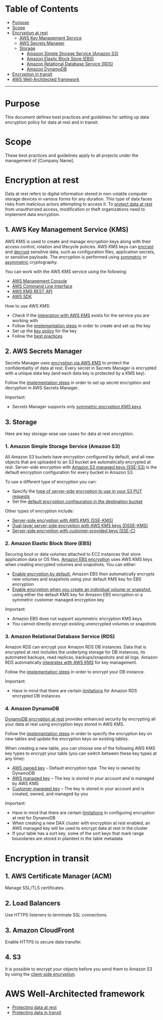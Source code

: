 # Table of Contents

- [Purpose](#purpose)
- [Scope](#scope)
- [Encryption at rest](#encryption-at-rest)
  - [AWS Key Management Service](#1-aws-key-management-service-kms)
  - [AWS Secrets Manager](#2-aws-secrets-manager)
  - [Storage](#3-storage)
    - [Amazon Simple Storage Service (Amazon S3)](#1-amazon-simple-storage-service-amazon-s3)
    - [Amazon Elastic Block Store (EBS)](#2-amazon-elastic-block-store-ebs)
    - [Amazon Relational Database Service (RDS)](#3-amazon-relational-database-service-rds)
    - [Amazon DynamoDB](#4-amazon-dynamodb)
- [Encryption in transit](#encryption-in-transit)
- [AWS Well-Architected framework](#aws-well-architected-framework)


---

# Purpose

This document defines best practices and guidelines for setting up data encryption policy for data at rest and in transit.

# Scope

These best practices and guidelines apply to all projects under the management of [Company Name].

# Encryption at rest

Data at rest refers to digital information stored in non-volatile computer storage devices in various forms for any duration. This type of data faces risks from malicious actors attempting to access it. To [protect data at rest](https://docs.aws.amazon.com/wellarchitected/latest/security-pillar/protecting-data-at-rest.html) from unauthorized access, modification or theft organizations need to implement data encryption.

## 1. AWS Key Management Service (KMS)

AWS KMS is used to create and manage encryption keys along with their access control, rotation and  lifecycle policies. AWS KMS keys can [encrypt](https://docs.aws.amazon.com/kms/latest/APIReference/API_Encrypt.html) and [decrypt](https://docs.aws.amazon.com/kms/latest/APIReference/API_Decrypt.html) sensitive data, such as configuration files, application secrets, or sensitive payloads. The encryption is performed using [symmetric](https://docs.aws.amazon.com/kms/latest/developerguide/kms-cryptography.html#symmetric-key-0ps) or [asymmetric](https://docs.aws.amazon.com/kms/latest/developerguide/kms-cryptography.html#asymmetric-key-ops) cryptography.

You can work with the AWS KMS service using the following:
- [AWS Management Console](https://docs.aws.amazon.com/kms/latest/developerguide/accessing-kms.html#kms-console)
- [AWS Command Line Interface](https://awscli.amazonaws.com/v2/documentation/api/latest/reference/kms/index.html)
- [AWS KMS REST API](https://docs.aws.amazon.com/kms/latest/APIReference/Welcome.html)
- [AWS SDK](https://docs.aws.amazon.com/encryption-sdk/latest/developer-guide/introduction.html)

How to use AWS KMS:
- Check if the [integration with AWS KMS](https://aws.amazon.com/kms/features/#AWS_Service_Integration) exists for the service you are working with
- Follow the [implementation steps](https://docs.aws.amazon.com/wellarchitected/latest/security-pillar/sec_protect_data_rest_key_mgmt.html#implementation-steps
) in order to create and set up the key
- Set up the [key policy](https://docs.aws.amazon.com/kms/latest/developerguide/control-access.html#intro-key-policy) for the key
- Follow the [best practices](https://docs.aws.amazon.com/prescriptive-guidance/latest/encryption-best-practices/kms.html)

## 2. AWS Secrets Manager

Secrets Manager uses [encryption via AWS KMS](https://docs.aws.amazon.com/secretsmanager/latest/userguide/data-protection.html#encryption-at-rest) to protect the confidentiality of data at rest. Every secret in Secrets Manager is encrypted with a unique data key (and each data key is protected by a KMS key).

Follow the [implementation steps](https://docs.aws.amazon.com/secretsmanager/latest/userguide/security-encryption.html#security-encryption-choose-key) in order to set up secret encryption and decryption in AWS Secrets Manager.

Important:
- Secrets Manager supports only [symmetric encryption KMS keys](https://docs.aws.amazon.com/kms/latest/developerguide/concepts.html#symmetric-cmks)

## 3. Storage

Here are key storage-wise use cases for data at rest encryption.

### 1. Amazon Simple Storage Service (Amazon S3)

All Amazon S3 buckets have encryption configured by default, and all new objects that are uploaded to an S3 bucket are automatically encrypted at rest. Server-side encryption with [Amazon S3 managed keys (SSE-S3)](https://docs.aws.amazon.com/AmazonS3/latest/userguide/UsingServerSideEncryption.html) is the default encryption configuration for every bucket in Amazon S3.

To use a different type of encryption you can:
- Specify the [type of server-side encryption to use in your S3 PUT requests](https://docs.aws.amazon.com/AmazonS3/latest/API/API_PutObject.html#AmazonS3-PutObject-request-header-ServerSideEncryption)
- Set the [default encryption configuration in the destination bucket](https://docs.aws.amazon.com/AmazonS3/latest/userguide/bucket-encryption.html?utm_source=chatgpt.com)
 
Other types of encryption include:

- [Server-side encryption with AWS KMS (SSE-KMS)](https://docs.aws.amazon.com/AmazonS3/latest/userguide/UsingKMSEncryption.html)
- [Dual-layer server-side encryption with AWS KMS keys (DSSE-KMS)](https://docs.aws.amazon.com/AmazonS3/latest/userguide/UsingDSSEncryption.html)
- [Server-side encryption with customer-provided keys (SSE-C)](https://docs.aws.amazon.com/AmazonS3/latest/userguide/ServerSideEncryptionCustomerKeys.html#specifying-s3-c-encryption)

### 2. Amazon Elastic Block Store (EBS)

Securing boot or data volumes attached to EC2 instances that store application data or OS files. [Amazon EBS encryption](https://docs.aws.amazon.com/ebs/latest/userguide/ebs-encryption.html) uses AWS KMS keys when creating encrypted volumes and snapshots. You can either:
- [Enable encryption by default](https://docs.aws.amazon.com/ebs/latest/userguide/encryption-by-default.html), Amazon EBS then automatically encrypts new volumes and snapshots using your default KMS key for EBS encryption
- [Enable encryption when you create an individual volume or snapshot](https://docs.aws.amazon.com/ebs/latest/userguide/ebs-encryption.html#new-encrypted-volumes), using either the default KMS key for Amazon EBS encryption or a symmetric customer managed encryption key

Important:
- Amazon EBS does not support asymmetric encryption KMS keys
- You cannot directly encrypt existing unencrypted volumes or snapshots

### 3. Amazon Relational Database Service (RDS)

Amazon RDS can encrypt your Amazon RDS DB instances. Data that is encrypted at rest includes the underlying storage for DB instances, its automated backups, read replicas, backups/snapshots and all logs. Amazon RDS automatically [integrates with AWS KMS](https://docs.aws.amazon.com/AmazonRDS/latest/UserGuide/Overview.Encryption.Keys.html) for key management.

Follow the [implementation steps](https://docs.aws.amazon.com/AmazonRDS/latest/UserGuide/Overview.Encryption.html#Overview.Encryption.Enabling) in order to encrypt your DB instance.

Important:
- Have in mind that there are certain [limitations](https://docs.aws.amazon.com/AmazonRDS/latest/UserGuide/Overview.Encryption.html#Overview.Encryption.Limitations) for Amazon RDS encrypted DB instances

### 4. Amazon DynamoDB
[DynamoDB encryption at rest](https://docs.aws.amazon.com/amazondynamodb/latest/developerguide/EncryptionAtRest.html) provides enhanced security by encrypting all your data at rest using encryption keys stored in AWS KMS.

Follow the [implementation steps](https://docs.aws.amazon.com/amazondynamodb/latest/developerguide/encryption.tutorial.html) in order to specify the encryption key on new tables and update the encryption keys on existing tables.

When creating a new table, you can choose one of the following AWS KMS key types to encrypt your table (you can switch between these key types at any time):
- [AWS owned key](https://docs.aws.amazon.com/kms/latest/developerguide/concepts.html#aws-owned-cmk) – Default encryption type. The key is owned by DynamoDB
- [AWS managed key](https://docs.aws.amazon.com/kms/latest/developerguide/concepts.html#aws-managed-cmk) – The key is stored in your account and is managed by AWS KMS
- [Customer managed key](https://docs.aws.amazon.com/kms/latest/developerguide/concepts.html#customer-cmk) – The key is stored in your account and is created, owned, and managed by you

Important:
- Have in mind that there are certain [limitations](https://docs.aws.amazon.com/amazondynamodb/latest/developerguide/encryption.usagenotes.html) in configuring encryption at rest for DynamoDB
- When creating a new DAX cluster with encryption at rest enabled, an AWS managed key will be used to encrypt data at rest in the cluster
- If your table has a sort key, some of the sort keys that mark range boundaries are stored in plaintext in the table metadata

# Encryption in transit

## 1. AWS Certificate Manager (ACM)
Manage SSL/TLS certificates.

## 2. Load Balancers
Use HTTPS listeners to terminate SSL connections.

## 3. Amazon CloudFront
Enable HTTPS to secure data transfer.

## 4. S3

It is possible to encrypt your objects before you send them to Amazon S3 by using the [client-side encryption](https://docs.aws.amazon.com/AmazonS3/latest/userguide/UsingClientSideEncryption.html).

# AWS Well-Architected framework


- [Protecting data at rest](https://docs.aws.amazon.com/wellarchitected/latest/security-pillar/protecting-data-at-rest.html)
- [Protecting data in transit](https://docs.aws.amazon.com/wellarchitected/latest/security-pillar/protecting-data-in-transit.html)
